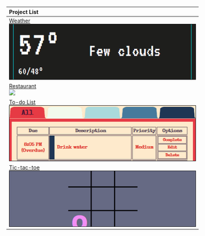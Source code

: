 | Project List |
| :--- |
| [Weather](https://github.com/TYLPHE/weather) <br> [![](https://github.com/TYLPHE/TYLPHE/blob/main/readmeAssets/preview-weather.gif)](https://github.com/TYLPHE/weather) |
| [Restaurant](https://github.com/TYLPHE/restaurant) <br> [![](https://github.com/TYLPHE/TYLPHE/blob/main/readmeAssets/preview-restaurant.gif)](https://github.com/TYLPHE/restaurant) |
| [To-do List](https://github.com/TYLPHE/to-do-list) <br> [![](https://github.com/TYLPHE/TYLPHE/blob/main/readmeAssets/preview-to-do-list.gif)](https://github.com/TYLPHE/to-do-list) |
| [Tic-tac-toe](https://github.com/TYLPHE/tic-tac-toe) <br> [![](https://github.com/TYLPHE/TYLPHE/blob/main/readmeAssets/preview-tic-tac-toe.gif)](https://github.com/TYLPHE/tic-tac-toe) |
